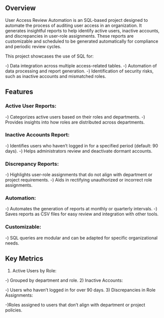 ## Overview
User Access Review Automation is an SQL-based project designed to automate the process of auditing user access in an organization. It generates insightful reports to help identify active users, inactive accounts, and discrepancies in user-role assignments. These reports are customizable and scheduled to be generated automatically for compliance and periodic review cycles.

This project showcases the use of SQL for:

-) Data integration across multiple access-related tables.
-) Automation of data processing and report generation.
-) Identification of security risks, such as inactive accounts and mismatched roles.

## Features
### Active User Reports:

-) Categorizes active users based on their roles and departments.
-) Provides insights into how roles are distributed across departments.
### Inactive Accounts Report:

-) Identifies users who haven’t logged in for a specified period (default: 90 days).
-) Helps administrators review and deactivate dormant accounts.
### Discrepancy Reports:

-) Highlights user-role assignments that do not align with department or project requirements.
-) Aids in rectifying unauthorized or incorrect role assignments.
### Automation:

-) Automates the generation of reports at monthly or quarterly intervals.
-) Saves reports as CSV files for easy review and integration with other tools.
### Customizable:

-) SQL queries are modular and can be adapted for specific organizational needs.

## Key Metrics
1) Active Users by Role:

-) Grouped by department and role.
2) Inactive Accounts:

-) Users who haven’t logged in for over 90 days.
3) Discrepancies in Role Assignments:

-)Roles assigned to users that don’t align with department or project policies.
